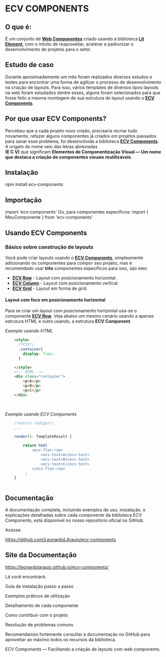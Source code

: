 # ECV COMPONENTS

## O que é:

É um conjunto de <a href="https://www.webcomponents.org/introduction" target="_blank">**Web Componentes**</a> criado usando a biblioteca <a href="https://lit.dev/" target="_blank">**Lit Element**</a>, com o intuito de reaproveitar, acelerar e padronizar o desenvolvimento de projetos para o setor.


## Estudo de caso

Durante aproximadamente um mês foram realizados diversos estudos e testes para encontrar uma forma de agilizar o processo de desenvolvimento na criação de layouts. Para isso, vários templates de diversos tipos layouts na web foram estudados dentre esses, alguns foram selecionados para que fosse feito a mesma montagem de sua estrutura de layout usando o <a href="#md:ecv-components">**ECV Components**</a>.


## Por que usar ECV Components?

Percebeu que a cada projeto novo criado, precisaria recriar tudo novamente, refazer alguns componentes já criados em projetos
passados para sanar esse problema, foi desenvolvida a biblioteca <a href="#md:ecv-components">**ECV Components**</a>. A origem do nome veio das letras abreviadas <br>**(E C V)** que significam **Elementos de Componentização Visual — Um nome que destaca a criação de componentes visuais reutilizáveis**.

## Instalação
npm install ecv-components

## Importação
import 'ecv-components' Ou, para componentes específicos:
import { MeuComponente } from 'ecv-components'

## Usando ECV Components

### Básico sobre construção de layouts

Você pode criar layouts usando o <a href="#md:ecv-components">**ECV Components**</a>, simplesmente adicionando os componentes para compor seu projeto, mas é recomendado usar **três** componentes específicos para isso, são eles:

- <a href="https://leonardolaraujo.github.io/ecv-components/classes/components_ecv_flex_row.ECVFlexRow.html" target="_blank">**ECV Row**</a> - Layout com posicionamento horizontal.
- <a href="https://leonardolaraujo.github.io/ecv-components/classes/components_ecv_flex_column.ECVFlexColumn.html" target="_blank">**ECV Column**</a> - Layout com posicionamento vertical.
- <a href="https://leonardolaraujo.github.io/ecv-components/classes/components_ecv_grid.ECVGrid.html" target="_blank">**ECV Grid**</a> - Layout em forma de grid.

#### Layout com foco em posicionamento horizontal

Para se criar um layout com posicionamento horizontal usa-se o componente <a href="https://leonardolaraujo.github.io/ecv-components/classes/components_ecv_flex_row.ECVFlexRow.html" target="_blank">**ECV Row**</a>. Veja abaixo um mesmo cenário usando a apenas estrutura HTML e outro usando, a estrutura **ECV Component**.

_Exemplo usando HTML_

```html
    <style>
      /*CSS*/
      .container{
        display: flex;
      }

    </style>
    <!-- HTML -->
    <div class="container">
        <p>A</p>
        <p>B</p>
        <p>C</p>
    </div>

```
<br>

_Exemplo usando ECV Components_


```typescript
    /*outros códigos*/
    ...

    render(): TemplateResult {

        return html`
            <ecv-flex-row>
                <ecv-text>A</ecv-text>
                <ecv-text>B</ecv-text>
                <ecv-text>C</ecv-text>
            </ecv-flex-row>
        `;
    }
    
```


## Documentação

A documentação completa, incluindo exemplos de uso, instalação, e explicações detalhadas sobre cada componente da biblioteca ECV Components, está disponível no nosso repositório oficial no GitHub.

Acesse:

https://github.com/LeonardoLAraujo/ecv-components

## Site da Documentação
https://leonardolaraujo.github.io/ecv-components/

Lá você encontrará:

Guia de instalação passo a passo

Exemplos práticos de utilização

Detalhamento de cada componente

Como contribuir com o projeto

Resolução de problemas comuns

Recomendamos fortemente consultar a documentação no GitHub para aproveitar ao máximo todos os recursos da biblioteca.

ECV Components — Facilitando a criação de layouts com web components.
